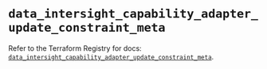 # `data_intersight_capability_adapter_update_constraint_meta`

Refer to the Terraform Registry for docs: [`data_intersight_capability_adapter_update_constraint_meta`](https://registry.terraform.io/providers/ciscodevnet/intersight/1.0.71/docs/data-sources/capability_adapter_update_constraint_meta).
